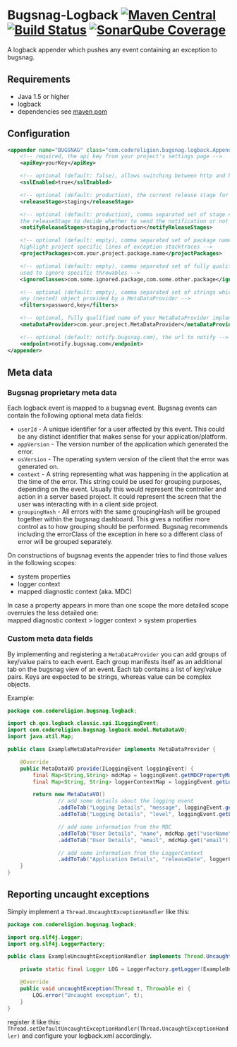 # Bugsnag-Logback [![Maven Central](https://maven-badges.herokuapp.com/maven-central/com.codereligion/bugsnag-logback/badge.svg)](https://maven-badges.herokuapp.com/maven-central/com.codereligion/bugsnag-logback) [![Build Status](https://ssl.webpack.de/secure-jenkins.codereligion.com/buildStatus/icon?job=bugsnag-logback-master-build-flow)](http://jenkins.codereligion.com/view/bugsnag-logback/job/bugsnag-logback-master-build-flow/) [![SonarQube Coverage](https://img.shields.io/sonar/http/sonar.codereligion.com/com.codereligion:bugsnag-logback/coverage.svg)](http://sonar.codereligion.com/dashboard/index/134)

A logback appender which pushes any event containing an exception to bugsnag.

## Requirements
* Java 1.5 or higher
* logback
* dependencies see [maven pom](pom.xml)

## Configuration
```xml
<appender name="BUGSNAG" class="com.codereligion.bugsnag.logback.Appender">
    <!-- required, the api key from your project's settings page -->
    <apiKey>yourKey</apiKey>

    <!-- optional (default: false), allows switching between http and https -->
    <sslEnabled>true</sslEnabled>

    <!-- optional (default: production), the current release stage for the application -->
    <releaseStage>staging</releaseStage>

    <!-- optional (default: production), comma separated set of stage names which is matched against
    the releaseStage to decide whether to send the notification or not -->
    <notifyReleaseStages>staging,production</notifyReleaseStages>

    <!-- optional (default: empty), comma separated set of package names which is used to
    highlight project specific lines of exception stacktraces -->
    <projectPackages>com.your.project.package.name</projectPackages>

    <!-- optional (default: empty), comma separated set of fully qualified class names which is
    used to ignore specific throwables -->
    <ignoreClasses>com.some.ignored.package,com.some.other.package</ignoreClasses>

    <!-- optional (default: empty), comma separated set of strings which will be removed from
    any (nested) object provided by a MetaDataProvider -->
    <filters>password,key</filters>

    <!-- optional, fully qualified name of your MetaDataProvider implementation -->
    <metaDataProvider>com.your.project.MetaDataProvider</metaDataProvider>

    <!-- optional (default: notify.bugsnag.com), the url to notify -->
    <endpoint>notify.bugsnag.com</endpoint>
</appender>
```

## Meta data

### Bugsnag proprietary meta data
Each logback event is mapped to a bugsnag event. Bugsnag events can contain the following optional meta data fields:

* ```userId``` - A unique identifier for a user affected by this event. This could be any distinct identifier that
makes sense for your application/platform.
* ```appVersion``` - The version number of the application which generated the error.
* ```osVersion``` - The operating system version of the client that the error was generated on.
* ```context``` - A string representing what was happening in the application at the time of the error. This string
could be used for grouping purposes, depending on the event. Usually this would represent the controller and
action in a server based project. It could represent the screen that the user was interacting with in a client side
project.
* ```groupingHash``` - All errors with the same groupingHash will be grouped together within the bugsnag dashboard.
This gives a notifier more control as to how grouping should be performed. Bugsnag recommends including the errorClass
of the exception in here so a different class of error will be grouped separately.

On constructions of bugsnag events the appender tries to find those values in the following scopes:

* system properties
* logger context
* mapped diagnostic context (aka. MDC)

In case a property appears in more than one scope the more detailed scope overrules the less detailed one:<br/>
mapped diagnostic context > logger context > system properties

### Custom meta data fields
By implementing and registering a ```MetaDataProvider``` you can add groups of key/value pairs to each event. Each group
manifests itself as an additional tab on the bugsnag view of an event. Each tab contains a list of key/value pairs.
Keys are expected to be strings, whereas value can be complex objects.

Example:
```java
package com.codereligion.bugsnag.logback;

import ch.qos.logback.classic.spi.ILoggingEvent;
import com.codereligion.bugsnag.logback.model.MetaDataVO;
import java.util.Map;

public class ExampleMetaDataProvider implements MetaDataProvider {

    @Override
    public MetaDataVO provide(ILoggingEvent loggingEvent) {
        final Map<String,String> mdcMap = loggingEvent.getMDCPropertyMap();
        final Map<String, String> loggerContextMap = loggingEvent.getLoggerContextVO().getPropertyMap();

        return new MetaDataVO()
                // add some details about the logging event
                .addToTab("Logging Details", "message", loggingEvent.getFormattedMessage())
                .addToTab("Logging Details", "level", loggingEvent.getLevel())

                // add some information from the MDC
                .addToTab("User Details", "name", mdcMap.get("userName"))
                .addToTab("User Details", "email", mdcMap.get("email"))

                // add some information from the LoggerContext
                .addToTab("Application Details", "releaseDate", loggerContextMap.get("appReleaseDate"));
    }
}

```

## Reporting uncaught exceptions
Simply implement a ```Thread.UncaughtExceptionHandler``` like this:
```java
package com.codereligion.bugsnag.logback;

import org.slf4j.Logger;
import org.slf4j.LoggerFactory;

public class ExampleUncaughtExceptionHandler implements Thread.UncaughtExceptionHandler {

    private static final Logger LOG = LoggerFactory.getLogger(ExampleUncaughtExceptionHandler.class);

    @Override
    public void uncaughtException(Thread t, Throwable e) {
        LOG.error("Uncaught exception", t);
    }
}

```

register it like this: ```Thread.setDefaultUncaughtExceptionHandler(Thread.UncaughtExceptionHandler)``` and configure
your logback.xml accordingly.
